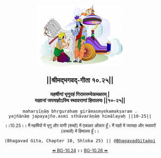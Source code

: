 <center><img src="../../asset/BG.png" alt="#API #bhagavadgitaapi #slok #nodejs #js #api #gitaapi #krishna #hinduism #vedic #ISKCON #shreemadbhagavadgita #technology"/>
<h2>||श्रीमद्‍भगवद्‍-गीता १०.२५||</h2>
<h3>महर्षीणां भृगुरहं गिरामस्म्येकमक्षरम् |<br/>यज्ञानां जपयज्ञोऽस्मि स्थावराणां हिमालयः ||१०-२५||</h3>
<pre>maharṣīṇāṃ bhṛgurahaṃ girāmasmyekamakṣaram .<br/>yajñānāṃ japayajño.asmi sthāvarāṇāṃ himālayaḥ ||10-25||</pre>
<p>।।10.25।। मैं महर्षियों में भृगु और वाणी (शब्दों) में एकाक्षर ओंकार हूँ। मैं यज्ञों में जपयज्ञ और स्थावरों (अचलों) में हिमालय हूँ।।</p>
<pre>(Bhagavad Gita, Chapter 10, Shloka 25) || <a href="https://twitter.com/bhagavadgitaapi">@BhagavadGitaApi</a></pre><a href="../../10/24">⏪  BG-10.24</a><b>        ।।        </b><a href="../../10/26">BG-10.26  ⏩</a></center></center>